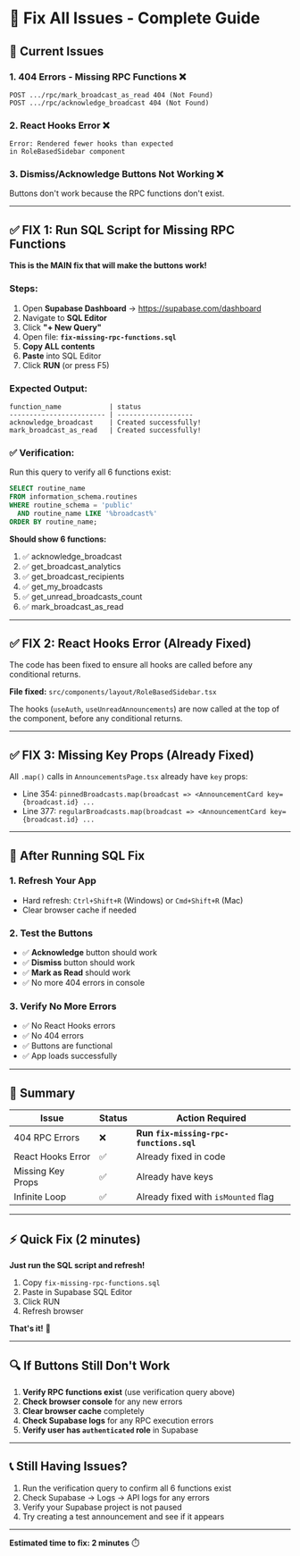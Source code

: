 # 🔧 Fix All Issues - Complete Guide

## 🚨 Current Issues

### 1. **404 Errors - Missing RPC Functions** ❌
```
POST .../rpc/mark_broadcast_as_read 404 (Not Found)
POST .../rpc/acknowledge_broadcast 404 (Not Found)
```

### 2. **React Hooks Error** ❌
```
Error: Rendered fewer hooks than expected
in RoleBasedSidebar component
```

### 3. **Dismiss/Acknowledge Buttons Not Working** ❌
Buttons don't work because the RPC functions don't exist.

---

## ✅ **FIX 1: Run SQL Script for Missing RPC Functions**

**This is the MAIN fix that will make the buttons work!**

### Steps:
1. Open **Supabase Dashboard** → https://supabase.com/dashboard
2. Navigate to **SQL Editor**
3. Click **"+ New Query"**
4. Open file: **`fix-missing-rpc-functions.sql`**
5. **Copy ALL contents**
6. **Paste** into SQL Editor
7. Click **RUN** (or press F5)

### Expected Output:
```
function_name            | status
------------------------ | -------------------
acknowledge_broadcast    | Created successfully!
mark_broadcast_as_read   | Created successfully!
```

### ✅ Verification:
Run this query to verify all 6 functions exist:
```sql
SELECT routine_name 
FROM information_schema.routines 
WHERE routine_schema = 'public' 
  AND routine_name LIKE '%broadcast%'
ORDER BY routine_name;
```

**Should show 6 functions:**
1. ✅ acknowledge_broadcast
2. ✅ get_broadcast_analytics
3. ✅ get_broadcast_recipients
4. ✅ get_my_broadcasts
5. ✅ get_unread_broadcasts_count
6. ✅ mark_broadcast_as_read

---

## ✅ **FIX 2: React Hooks Error (Already Fixed)**

The code has been fixed to ensure all hooks are called before any conditional returns.

**File fixed:** `src/components/layout/RoleBasedSidebar.tsx`

The hooks (`useAuth`, `useUnreadAnnouncements`) are now called at the top of the component, before any conditional returns.

---

## ✅ **FIX 3: Missing Key Props (Already Fixed)**

All `.map()` calls in `AnnouncementsPage.tsx` already have `key` props:
- Line 354: `pinnedBroadcasts.map(broadcast => <AnnouncementCard key={broadcast.id} ...`
- Line 377: `regularBroadcasts.map(broadcast => <AnnouncementCard key={broadcast.id} ...`

---

## 🚀 **After Running SQL Fix**

### 1. **Refresh Your App**
- Hard refresh: `Ctrl+Shift+R` (Windows) or `Cmd+Shift+R` (Mac)
- Clear browser cache if needed

### 2. **Test the Buttons**
- ✅ **Acknowledge** button should work
- ✅ **Dismiss** button should work
- ✅ **Mark as Read** should work
- ✅ No more 404 errors in console

### 3. **Verify No More Errors**
- ✅ No React Hooks errors
- ✅ No 404 errors
- ✅ Buttons are functional
- ✅ App loads successfully

---

## 📝 **Summary**

| Issue | Status | Action Required |
|-------|--------|----------------|
| 404 RPC Errors | ❌ | **Run `fix-missing-rpc-functions.sql`** |
| React Hooks Error | ✅ | Already fixed in code |
| Missing Key Props | ✅ | Already have keys |
| Infinite Loop | ✅ | Already fixed with `isMounted` flag |

---

## ⚡ **Quick Fix (2 minutes)**

**Just run the SQL script and refresh!**

1. Copy `fix-missing-rpc-functions.sql`
2. Paste in Supabase SQL Editor
3. Click RUN
4. Refresh browser

**That's it!** 🎉

---

## 🔍 **If Buttons Still Don't Work**

1. **Verify RPC functions exist** (use verification query above)
2. **Check browser console** for any new errors
3. **Clear browser cache** completely
4. **Check Supabase logs** for any RPC execution errors
5. **Verify user has `authenticated` role** in Supabase

---

## 📞 **Still Having Issues?**

1. Run the verification query to confirm all 6 functions exist
2. Check Supabase → Logs → API logs for any errors
3. Verify your Supabase project is not paused
4. Try creating a test announcement and see if it appears

---

**Estimated time to fix: 2 minutes** ⏱️

